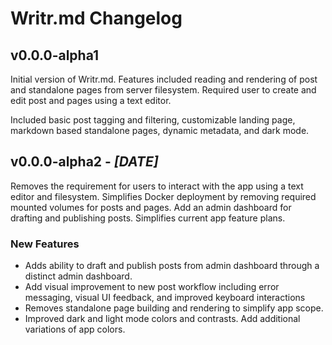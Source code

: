 # Writr.md Changelog

## v0.0.0-alpha1

Initial version of Writr.md. Features included reading and rendering of post and standalone pages from server filesystem. Required user to create and edit post and pages using a text editor.

Included basic post tagging and filtering, customizable landing page, markdown based standalone pages, dynamic metadata, and dark mode.

## v0.0.0-alpha2 - _[DATE]_

Removes the requirement for users to interact with the app using a text editor and filesystem. Simplifies Docker deployment by removing required mounted volumes for posts and pages. Add an admin dashboard for drafting and publishing posts. Simplifies current app feature plans.

### New Features

- Adds ability to draft and publish posts from admin dashboard through a distinct admin dashboard.
- Add visual improvement to new post workflow including error messaging, visual UI feedback, and improved keyboard interactions
- Removes standalone page building and rendering to simplify app scope.
- Improved dark and light mode colors and contrasts. Add additional variations of app colors.
